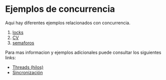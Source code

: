 # Ejemplos de concurrencia

Aqui hay diferentes ejemplos relacionados con concurrencia.

1. [locks](./locks/)
2. [CV](./CV/)
3. [semaforos](./semaforos/)

Para mas informacion y ejemplos adicionales puede consultar los siguientes links:
* [Threads (hilos)](https://udea-so.github.io/udea-so/docs/laboratorio/tutoriales/hilos/threads)
* [Sincronización](https://udea-so.github.io/udea-so/docs/laboratorio/tutoriales/hilos/sincronizacion)

